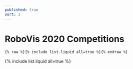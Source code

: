 ```yaml
---
published: true
sort: 2
---
```


# RoboVis 2020 Competitions

```
{% raw %}{% include list.liquid all=true %}{% endraw %}
```
{% include list.liquid all=true %}
